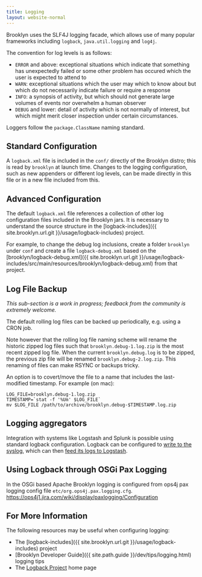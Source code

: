 ```yaml
---
title: Logging
layout: website-normal
---
```


Brooklyn uses the SLF4J logging facade, which allows use of many popular frameworks including `logback`, 
`java.util.logging` and `log4j`.

The convention for log levels is as follows:

* `ERROR` and above:  exceptional situations which indicate that something has unexpectedly failed or
some other problem has occured which the user is expected to attend to
* `WARN`:  exceptional situations which the user may which to know about but which do not necessarily indicate failure or require a response
* `INFO`:  a synopsis of activity, but which should not generate large volumes of events nor overwhelm a human observer
* `DEBUG` and lower:  detail of activity which is not normally of interest, but which might merit closer inspection under certain circumstances.

Loggers follow the ``package.ClassName`` naming standard.  


## Standard Configuration

A `logback.xml` file is included in the `conf/` directly of the Brooklyn distro;
this is read by `brooklyn` at launch time.  Changes to the logging configuration,
such as new appenders or different log levels, can be made directly in this file
or in a new file included from this.


## Advanced Configuration

The default `logback.xml` file references a collection of other log configuration files
included in the Brooklyn jars. It is necessary to understand the source structure
in the [logback-includes]({{ site.brooklyn.url.git }}/usage/logback-includes) project.

For example, to change the debug log inclusions, create a folder `brooklyn` under `conf`
and create a file `logback-debug.xml` based on the
[brooklyn/logback-debug.xml]({{ site.brooklyn.url.git }}/usage/logback-includes/src/main/resources/brooklyn/logback-debug.xml)
from that project.


## Log File Backup

*This sub-section is a work in progress; feedback from the community is extremely welcome.*

The default rolling log files can be backed up periodically, e.g. using a CRON job.

Note however that the rolling log file naming scheme will rename the historic zipped log files 
such that `brooklyn.debug-1.log.zip` is the most recent zipped log file. When the current
`brooklyn.debug.log` is to be zipped, the previous zip file will be renamed 
`brooklyn.debug-2.log.zip`. This renaming of files can make RSYNC or backups tricky.

An option is to covert/move the file to a name that includes the last-modified timestamp. 
For example (on mac):

    LOG_FILE=brooklyn.debug-1.log.zip
    TIMESTAMP=`stat -f '%Um' $LOG_FILE`
    mv $LOG_FILE /path/to/archive/brooklyn.debug-$TIMESTAMP.log.zip


## Logging aggregators

Integration with systems like Logstash and Splunk is possible using standard logback configuration.
Logback can be configured to [write to the syslog](http://logback.qos.ch/manual/appenders.html#SyslogAppender), 
which can then [feed its logs to Logstash](http://www.logstash.net/docs/1.4.2/inputs/syslog).

## Using Logback through OSGi Pax Logging

In the OSGi based Apache Brooklyn logging is configured from ops4j pax logging config file `etc/org.ops4j.pax.logging.cfg`.
https://ops4j1.jira.com/wiki/display/paxlogging/Configuration

## For More Information

The following resources may be useful when configuring logging:

* The [logback-includes]({{ site.brooklyn.url.git }}/usage/logback-includes) project
* [Brooklyn Developer Guide]({{ site.path.guide }}/dev/tips/logging.html) logging tips
* The [Logback Project](http://logback.qos.ch/) home page
